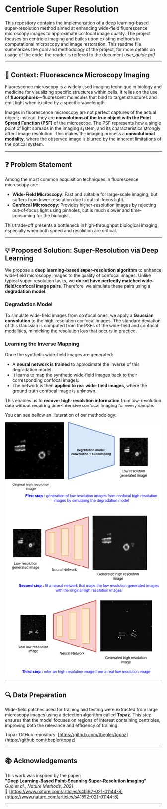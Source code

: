 # Centriole Super Resolution

This repository contains the implementation of a deep learning-based super-resolution method aimed at enhancing wide-field fluorescence microscopy images to approximate confocal image quality. The project focuses on centriole imaging and builds upon existing methods in computational microscopy and image restoration. This readme file summarizes the goal and methodology of the project, for more details on usage of the code, the reader is reffered to the document *user_guide.pdf*

---

## 🧬 Context: Fluorescence Microscopy Imaging

Fluorescence microscopy is a widely used imaging technique in biology and medicine for visualizing specific structures within cells. It relies on the use of **fluorophores**—fluorescent molecules that bind to target structures and emit light when excited by a specific wavelength.

Images in fluorescence microscopy are not perfect captures of the actual object; instead, they are **convolutions of the true object with the Point Spread Function (PSF)** of the microscope. The PSF represents how a single point of light spreads in the imaging system, and its characteristics strongly affect image resolution. This makes the imaging process a **convolutional modality**, where the observed image is blurred by the inherent limitations of the optical system.

---

## ❓ Problem Statement

Among the most common acquisition techniques in fluorescence microscopy are:

- **Wide-Field Microscopy**: Fast and suitable for large-scale imaging, but suffers from lower resolution due to out-of-focus light.
- **Confocal Microscopy**: Provides higher-resolution images by rejecting out-of-focus light using pinholes, but is much slower and time-consuming for the biologist.

This trade-off presents a bottleneck in high-throughput biological imaging, especially when both speed and resolution are critical.

---

## 💡 Proposed Solution: Super-Resolution via Deep Learning

We propose a **deep learning-based super-resolution algorithm** to enhance wide-field microscopy images to the quality of confocal images. Unlike typical super-resolution tasks, we **do not have perfectly matched wide-field/confocal image pairs**. Therefore, we simulate these pairs using a **degradation model**.

### Degradation Model

To simulate wide-field images from confocal ones, we apply a **Gaussian convolution** to the high-resolution confocal images. The standard deviation of this Gaussian is computed from the PSFs of the wide-field and confocal modalities, mimicking the resolution loss that occurs in practice.

### Learning the Inverse Mapping

Once the synthetic wide-field images are generated:

- A **neural network is trained** to approximate the inverse of this degradation model.
- It learns to map the synthetic wide-field images back to their corresponding confocal images.
- The network is then **applied to real wide-field images**, where the ground truth confocal image is unknown.

This enables us to **recover high-resolution information** from low-resolution data without requiring time-intensive confocal imaging for every sample.

You can see bellow an illutsration of our methodology: 

![img](centriole_super_resolution_methdology_scheme.png)

---

## 🔍 Data Preparation

Wide-field patches used for training and testing were extracted from large microscopy images using a detection algorithm called **Topaz**. This step ensures that the model focuses on regions of interest containing centrioles, improving both the relevance and efficiency of training.

Topaz GitHub repository: [https://github.com/tbepler/topaz](https://github.com/tbepler/topaz)

---

## 📚 Acknowledgements

This work was inspired by the paper:  
**"Deep Learning-Based Point-Scanning Super-Resolution Imaging"**  
*Guo et al., Nature Methods, 2021*  
🔗 [https://www.nature.com/articles/s41592-021-01144-8](https://www.nature.com/articles/s41592-021-01144-8)

---
